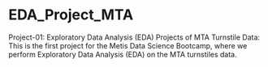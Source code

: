 # EDA_Project_MTA
Project-01: Exploratory Data Analysis (EDA) Projects of MTA Turnstile Data:
This is the first project for the Metis Data Science Bootcamp, where we perform Exploratory Data Analysis (EDA) on the MTA turnstiles data.

